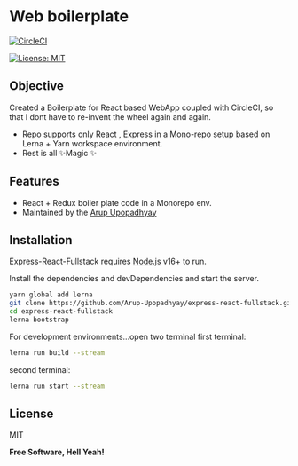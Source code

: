 # Web boilerplate

[![CircleCI](https://circleci.com/gh/Arup-Upopadhyay/express-react-fullstack/tree/master.svg?style=svg)](https://circleci.com/gh/Arup-Upopadhyay/express-react-fullstack/tree/master)

[![License: MIT](https://img.shields.io/badge/License-MIT-green.svg)](https://opensource.org/licenses/MIT)

## Objective

Created a Boilerplate for React based WebApp coupled with CircleCI, so that I dont have to re-invent the wheel again and again.

- Repo supports only React , Express in a Mono-repo setup based on Lerna + Yarn workspace environment.
- Rest is all ✨Magic ✨

## Features

- React + Redux boiler plate code in a Monorepo env.
- Maintained by the [Arup Upopadhyay]

## Installation

Express-React-Fullstack requires [Node.js](https://nodejs.org/) v16+ to run.

Install the dependencies and devDependencies and start the server.

```sh
yarn global add lerna
git clone https://github.com/Arup-Upopadhyay/express-react-fullstack.git
cd express-react-fullstack
lerna bootstrap
```

For development environments...open two terminal
first terminal:

```sh
lerna run build --stream
```

second terminal:

```sh
lerna run start --stream
```

## License

MIT

**Free Software, Hell Yeah!**

[//]: # "These are reference links used in the body of this note and get stripped out when the markdown processor does its job. There is no need to format nicely because it shouldn't be seen. Thanks SO - http://stackoverflow.com/questions/4823468/store-comments-in-markdown-syntax"
[arup upopadhyay]: https://www.linkedin.com/in/arupupopadhyay/
